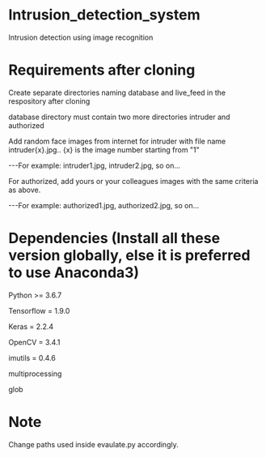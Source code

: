 # Intrusion_detection_system
Intrusion detection using image recognition

# Requirements after cloning
Create separate directories naming database and live_feed in the respository after cloning

database directory must contain two more directories intruder and authorized

Add random face images from internet for intruder with file name intruder{x}.jpg.. {x} is the image number starting from "1"

---For example: intruder1.jpg, intruder2.jpg, so on...
   
For authorized, add yours or your colleagues images with the same criteria as above.

---For example: authorized1.jpg, authorized2.jpg, so on...

# Dependencies (Install all these version globally, else it is preferred to use Anaconda3)
Python >= 3.6.7

Tensorflow = 1.9.0

Keras = 2.2.4

OpenCV = 3.4.1

imutils = 0.4.6

multiprocessing

glob

# Note
Change paths used inside evaulate.py accordingly. 

